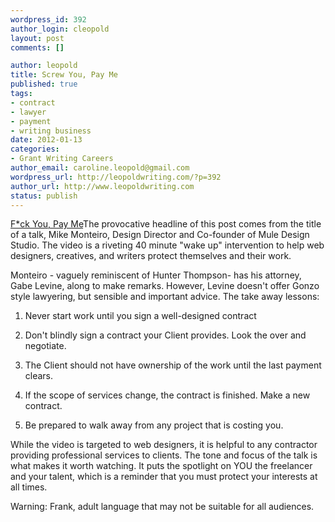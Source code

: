 ```yaml
--- 
wordpress_id: 392
author_login: cleopold
layout: post
comments: []

author: leopold
title: Screw You, Pay Me
published: true
tags: 
- contract
- lawyer
- payment
- writing business
date: 2012-01-13 
categories: 
- Grant Writing Careers
author_email: caroline.leopold@gmail.com
wordpress_url: http://leopoldwriting.com/?p=392
author_url: http://www.leopoldwriting.com
status: publish
---
```

<a href="http://vimeo.com/22053820?utm_source=swissmiss">F*ck You, Pay Me</a>The provocative headline of this post comes from the title of a talk, Mike Monteiro, Design Director and Co-founder of Mule Design Studio. The video is a riveting 40 minute "wake up" intervention to help web designers, creatives, and writers protect themselves and their work.

Monteiro - vaguely reminiscent of Hunter Thompson- has his attorney, Gabe Levine, along to make remarks. However, Levine doesn't offer Gonzo style lawyering, but sensible and important advice. The take away lessons:

1) Never start work until you sign a well-designed contract

2) Don't blindly sign a contract your Client provides. Look the over and negotiate.

3) The Client should not have ownership of the work until the last payment clears.

4) If the scope of services change, the contract is finished. Make a new contract.

5) Be prepared to walk away from any project that is costing you.

While the video is targeted to web designers, it is helpful to any contractor providing professional services to clients. The tone and focus of the talk is what makes it worth watching. It puts the spotlight on YOU the freelancer and your talent, which is a reminder that you must protect your interests at all times.

Warning: Frank, adult language that may not be suitable for all audiences.
